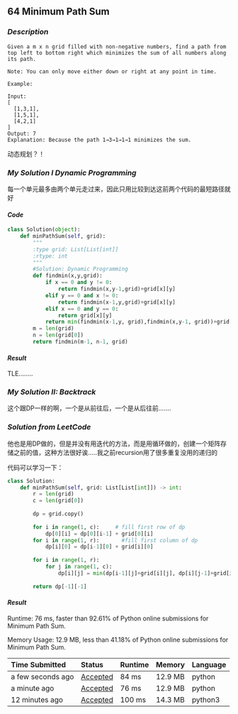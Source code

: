 ## 64 Minimum Path Sum

### *Description*

```
Given a m x n grid filled with non-negative numbers, find a path from top left to bottom right which minimizes the sum of all numbers along its path.

Note: You can only move either down or right at any point in time.

Example:

Input:
[
  [1,3,1],
  [1,5,1],
  [4,2,1]
]
Output: 7
Explanation: Because the path 1→3→1→1→1 minimizes the sum.
```



动态规划？！

### *My Solution I Dynamic Programming*

每一个单元最多由两个单元走过来，因此只用比较到达这前两个代码的最短路径就好

#### *Code*

```python
class Solution(object):
    def minPathSum(self, grid):
        """
        :type grid: List[List[int]]
        :rtype: int
        """
        #Solution: Dynamic Programming
        def findmin(x,y,grid):
            if x == 0 and y != 0:
                return findmin(x,y-1,grid)+grid[x][y]
            elif y == 0 and x != 0:
                return findmin(x-1,y,grid)+grid[x][y]
            elif x == 0 and y == 0:
                return grid[x][y]
            return min(findmin(x-1,y, grid),findmin(x,y-1, grid))+grid[x][y]
        m = len(grid)
        n = len(grid[0])
        return findmin(m-1, n-1, grid)
```



#### *Result*

TLE........



### *My Solution II: Backtrack*

这个跟DP一样的啊，一个是从前往后，一个是从后往前.......



### *Solution from LeetCode*

他也是用DP做的，但是并没有用迭代的方法，而是用循环做的，创建一个矩阵存储之前的值，这种方法很好诶.....我之前recursion用了很多重复没用的递归的

代码可以学习一下：

```python
class Solution:
    def minPathSum(self, grid: List[List[int]]) -> int:
        r = len(grid)
        c = len(grid[0])
        
        dp = grid.copy()
        
        for i in range(1, c):     # fill first row of dp
            dp[0][i] = dp[0][i-1] + grid[0][i]
        for i in range(1, r):       #fill first column of dp
            dp[i][0] = dp[i-1][0] + grid[i][0]
            
        for i in range(1, r):
            for j in range(1, c):
                dp[i][j] = min(dp[i-1][j]+grid[i][j], dp[i][j-1]+grid[i][j])
                
        return dp[-1][-1]
```



#### *Result*

Runtime: 76 ms, faster than 92.61% of Python online submissions for Minimum Path Sum.

Memory Usage: 12.9 MB, less than 41.18% of Python online submissions for Minimum Path Sum.



| Time Submitted    | Status                                                       | Runtime | Memory  | Language |
| :---------------- | :----------------------------------------------------------- | :------ | :------ | :------- |
| a few seconds ago | [Accepted](https://leetcode.com/submissions/detail/306403758/) | 84 ms   | 12.9 MB | python   |
| a minute ago      | [Accepted](https://leetcode.com/submissions/detail/306403578/) | 76 ms   | 12.9 MB | python   |
| 12 minutes ago    | [Accepted](https://leetcode.com/submissions/detail/306401920/) | 100 ms  | 14.3 MB | python3  |

